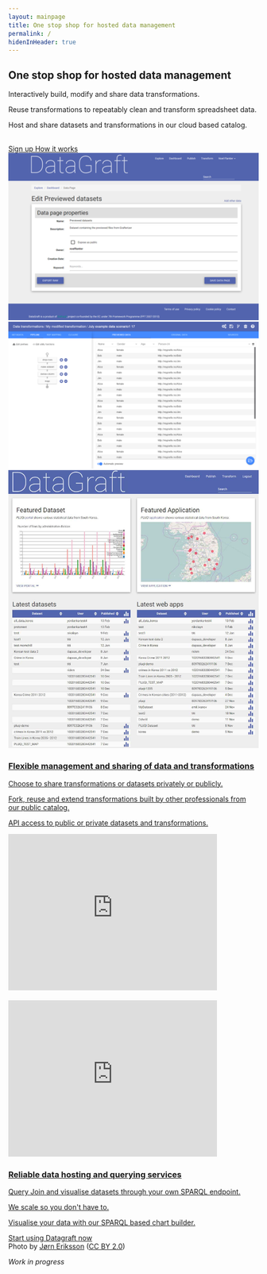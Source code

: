 ```yaml
---
layout: mainpage
title: One stop shop for hosted data management
permalink: /
hidenInHeader: true
---
```


<div class="first-screen mdl-grid">

<div class="mdl-cell mdl-cell--2-col mdl-cell--hide-phone mdl-cell--hide-tablet"></div>
<div class="mdl-cell mdl-cell--3-col mdl-cell--middle mdl-cell--12-col-tablet mdl-cell--12-col-phone" markdown="1">

## One stop shop for hosted data management

Interactively build, modify and share data transformations.

Reuse transformations to repeatably clean and transform spreadsheet data.

Host and share datasets and transformations in our cloud based catalog.

<br>
<a href="https://datagraft.net/pages/register" class="mdl-button mdl-js-button mdl-button--raised sign-up">
  Sign up
</a>
<a href="#howItWorks" class="mdl-button mdl-js-button  sign-in">
  How it works
</div>
<div class="mdl-cell mdl-cell--1-col mdl-cell--hide-tablet mdl-cell--hide-phone"></div>
<div class="mdl-cell mdl-cell--4-col mdl-cell--12-col-tablet mdl-cell--middle mdl-cell--hide-phone" id="screenshots-container">

<div class="screenshot"><img alt="" src="images/datagraft.png"></div>
<div class="screenshot"><img alt="" src="images/grafterizer.png"></div>
<div class="screenshot"><img alt="" src="images/home.jpg"></div>
</div>
</div>

<div id="howItWorks" class="second-screen mdl-grid">
<div class="mdl-cell mdl-cell--1-col"></div>
<div class="mdl-cell mdl-cell--10-col mdl-cell--middle">
<div class="mdl-grid white-space-top white-space-bottom">
<div class="mdl-cell mdl-cell--5-col " markdown="1">

### Flexible management and sharing of data and transformations

Choose to share transformations or datasets privately or publicly.

Fork, reuse and extend transformations built by other professionals from our public catalog.

API access to public or private datasets and transformations.

</div>
<div class="mdl-cell mdl-cell--2-col mdl-cell--hide-tablet mdl-cell--hide-phone"></div>
<div class="mdl-cell mdl-cell--5-col">
    <iframe width="420" height="315" src="https://www.youtube.com/embed/PMim5BNqUag" frameborder="0" allowfullscreen></iframe>
</div>
</div>
<br>
<div class="mdl-grid white-space-bottom">
<div class="mdl-cell mdl-cell--5-col">
    <iframe width="420" height="315" src="https://www.youtube.com/embed/PMim5BNqUag" frameborder="0" allowfullscreen></iframe>
</div>
<div class="mdl-cell mdl-cell--2-col mdl-cell--hide-tablet mdl-cell--hide-phone"></div>
<div class="mdl-cell mdl-cell--5-col" markdown="1">

### Reliable data hosting and querying services

Query Join and visualise datasets through your own SPARQL endpoint.

We scale so you don't have to.

Visualise your data with our SPARQL based chart builder.

</div>
    </div>
</div>
</div>
<div class="third-screen mdl-grid">

<div class="mdl-cell mdl-cell--middle mdl-cell--12-col start-using-now">
    <a href="https://datagraft.net/pages/register" class="mdl-button mdl-js-button mdl-button--raised mdl-button--colored start-using-now">
      Start using Datagraft now
    </a>
</div>

</div>

<div class="last-screen mdl-grid">
    <div class="photoby mdl-cell mdl-cell--bottom">
      Photo by <a href="https://www.flickr.com/photos/jorneriksson/" target="_blank">Jørn Eriksson</a> (<a href="https://creativecommons.org/licenses/by/2.0/" target="_blank">CC BY 2.0</a>)
      </div>

<div class="mdl-cell" markdown="1">

*Work in progress*

</div>
</div>
